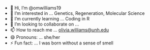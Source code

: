 - 👋 Hi, I’m @omwilliams19
- 👀 I’m interested in ... Genetics, Regeneration, Molecular Science
- 🌱 I’m currently learning ... Coding in R
- 💞️ I’m looking to collaborate on ... 
- 📫 How to reach me ... olivia.williams@unh.edu
- 😄 Pronouns: ... she/her
- ⚡ Fun fact: ... I was born without a sense of smell

<!---
omwilliams19/omwilliams19 is a ✨ special ✨ repository because its `README.md` (this file) appears on your GitHub profile.
You can click the Preview link to take a look at your changes.
--->
